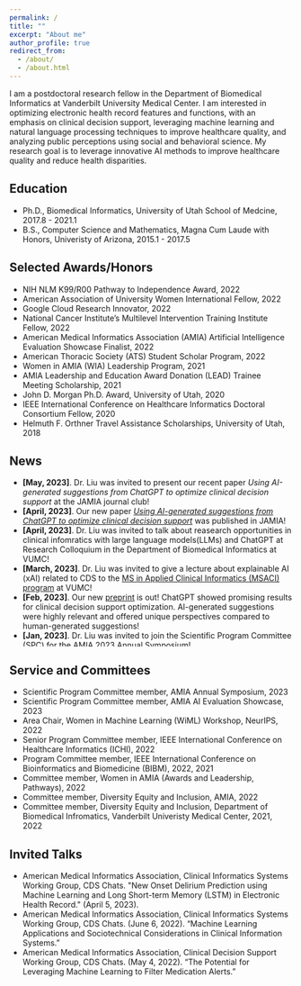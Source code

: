 ```yaml
---
permalink: /
title: ""
excerpt: "About me"
author_profile: true
redirect_from: 
  - /about/
  - /about.html
---
```


I am a postdoctoral research fellow in the Department of Biomedical Informatics at Vanderbilt University Medical Center. I am interested in optimizing electronic health record features and functions, with an emphasis on clinical decision support, leveraging machine learning and natural language processing techniques to improve healthcare quality, and analyzing public perceptions using social and behavioral science. My research goal is to leverage innovative AI methods to improve healthcare quality and reduce health disparities.  


## Education
* Ph.D., Biomedical Informatics, University of Utah School of Medcine, 2017.8 - 2021.1
* B.S., Computer Science and Mathematics, Magna Cum Laude with Honors, Univeristy of Arizona, 2015.1 - 2017.5

## Selected Awards/Honors
* NIH NLM K99/R00 Pathway to Independence Award, 2022
* American Association of University Women International Fellow, 2022
* Google Cloud Research Innovator, 2022
* National Cancer Institute’s Multilevel Intervention Training Institute Fellow, 2022
* American Medical Informatics Association (AMIA) Artificial Intelligence Evaluation Showcase Finalist, 2022
* American Thoracic Society (ATS) Student Scholar Program, 2022
* Women in AMIA (WIA) Leadership Program, 2021
* AMIA Leadership and Education Award Donation (LEAD) Trainee Meeting Scholarship, 2021
* John D. Morgan Ph.D. Award, University of Utah, 2020
* IEEE International Conference on Healthcare Informatics Doctoral Consortium Fellow, 2020
* Helmuth F. Orthner Travel Assistance Scholarships, University of Utah, 2018


## News 

<ul style="width: auto; height: 300px; overflow: auto">
  <li> <b>[May, 2023]</b>. Dr. Liu was invited to present our recent paper <i>Using AI-generated suggestions from ChatGPT to optimize clinical decision support</i> at the JAMIA journal club! </li>
  <li> <b>[April, 2023]</b>. Our new paper <a href="https://academic.oup.com/jamia/advance-article/doi/10.1093/jamia/ocad072/7136722?utm_source=advanceaccess&utm_campaign=jamia&utm_medium=email"><i>Using AI-generated suggestions from ChatGPT to optimize clinical decision support</i></a> was published in JAMIA! </li>
  <li> <b>[April, 2023]</b>. Dr. Liu was invited to talk about reasearch opportunities in clinical infomratics with large language models(LLMs) and ChatGPT at Research Colloquium in the Department of Biomedical Informatics at VUMC!</li>
  <li> <b>[March, 2023]</b>. Dr. Liu was invited to give a lecture about explainable AI (xAI) related to CDS to the <a href="https://medschool.vanderbilt.edu/biomedical-informatics/msaci/">MS in Applied Clinical Informatics (MSACI) program</a> at VUMC!</li>
  <li> <b>[Feb, 2023]</b>. Our new <a href="https://www.medrxiv.org/content/10.1101/2023.02.21.23286254v1">preprint</a> is out! ChatGPT showed promising results for clinical decision support optimization. AI-generated suggestions were highly relevant and offered unique perspectives compared to human-generated suggestions!</li>
  <li> <b>[Jan, 2023]</b>. Dr. Liu was invited to join the Scientific Program Committee (SPC) for the <a href="https://amia.org/education-events/amia-2023-annual-symposium">AMIA 2023 Annual Symposium</a>!</li>
  <li> <b>[Jan, 2023]</b>. Our paper was featured in <a href="https://news.vumc.org/2023/01/23/machine-learning-predicts-delirium/">VUMC Reporter!</a> </li>
  <li> <b>[Jan, 2023]</b>. Dr. Liu was invited to give a talk in the CDSChat (AMIA Clinical Deicison Support Working Group)! </li>
  <li> <b>[December, 2022]</b>. Dr. Liu presented <i>Delirium Prediction using Long Short-Term Memory (LSTM) in the Electronic Health Record</i> at NeurIPS in New Orleans!</li>
  <li> <b>[November, 2022]</b>. Dr. Liu was invited to be a member of the Scientific Program Committee (SPC) for the 2023 AMIA AI Evaluation Showcase.</li> 
  <li> <b>[November, 2022]</b>. Dr. Liu received Travel Funding from WiML @NeurIPS.</li> 
  <li> <b>[November, 2022]</b>. Our paper <i>New Onset Delirium Prediction using Machine Learning and Long Short-term Memory (LSTM) in Electronic Health Record</i> was selected as one of the <a href="http://doctorpenguin.com/selected">top papers of the week</a> by leading researchers in the field.</li> 
  <li> <b>[November, 2022]</b>. Our paper <i>Effectiveness of eHealth Self-management Interventions in Patients With Heart Failure: Systematic Review and Meta-analysis</i> was featured as the scientific article of the month by <a href="https://self-management.eu/blog/scientific-article-of-the-month/">COMPAR-EU</a>.</li>
  <li> <b>[October, 2022]</b>. Our paper <a href="https://academic.oup.com/jamia/advance-article/doi/10.1093/jamia/ocac210/6775898?searchresult=1"><i>New Onset Delirium Prediction using Machine Learning and Long Short-term Memory (LSTM) in Electronic Health Record</i></a> was published in JAMIA.</li>
  <li> <b>[September, 2022]</b>. Our poster <i>Delirium Prediction using Long Short-Term Memory (LSTM) in the Electronic Health Record</i> was accepted in Women in Machine Learning (WiML) Workshop @NeurIPS 2022.</li>
  <li> <b>[August, 2022]</b>. Our poster <i>A Theory-based Evaluation of a Clinical Decision Support System to Predict New Onset of Delirium</i> was accetpted in the Stage III - Health Impact Studies in <a href="https://amia.org/education-events/amia-2022-artificial-intelligence-evaluation-showcase">AMIA 2022 Artificial Intelligence Evaluation Showcase</a>!</li> 
  <li> <b>[August, 2022]</b>. Dr. Liu was invited to be an Area Chair for Women in Machine Learning (WiML) Workshop @NeurIPS 2022. </li> 
  <li> <b>[August, 2022]</b>. Dr. Liu received a NIH NLM K99/R00 Pathway to Independence Award!!! She will continue her research in optimizing clinical decision support alerts using explainable artificial intelligence (XAI). </li> 
  <li> <b>[July, 2022]</b>. Dr. Liu presented in the Center for Precision Medicine at Vanderbilt University! </li> 
  <li> <b>[June, 2022]</b>. Our poster is accepted in <a href="https://amia.org/education-events/amia-2022-annual-symposium">AMIA 2022 Annual Symposium</a>! </li>
  <li> <b>[June, 2022]</b>. Dr. Liu graudated from NCI Multilevel Intervention Training Institute (MLTI)! </li>
   <li> <b>[June, 2022]</b>. Our paper is published in <a href="https://doi.org/10.1093/jamia/ocac089">JAMIA</a>! </li>
   <li> <b>[May, 2022]</b>. Dr. Liu presented in the AMIA Clninical Informatics Conference in Houston, TX! </li>
   <li> <b>[May, 2022]</b>. Dr. Liu successfully completed the Women in AMIA Leadership Program in Midway, UT! </li>
   <li> <b>[May, 2022]</b>. Dr. Liu was invited to give a talk in the <a href="https://amia.org/community/working-groups/clinical-information-systems">AMIA Clinical Informatics Systems Working Group</a>! </li>
  <li> <b>[May, 2022]</b>. Our paper was featured by <a href="https://psnet.ahrq.gov/periodic-issue/periodic-issue-340">Agency for Healthcare Research and Quality (AHRQ)</a>! </li>

</ul>


## Service and Committees
* Scientific Program Committee member, AMIA Annual Symposium, 2023
* Scientific Program Committee member, AMIA AI Evaluation Showcase, 2023
* Area Chair, Women in Machine Learning (WiML) Workshop, NeurIPS, 2022
* Senior Program Committee member, IEEE International Conference on Healthcare Informatics (ICHI), 2022
* Program Committee member, IEEE International Conference on Bioinformatics and Biomedicine (BIBM), 2022, 2021
* Committee member, Women in AMIA (Awards and Leadership, Pathways), 2022
* Committee member, Diversity Equity and Inclusion, AMIA, 2022
* Committee member, Diversity Equity and Inclusion, Department of Biomedical Infromatics, Vanderbilt Univeristy Medical Center, 2021, 2022

## Invited Talks
* American Medical Informatics Association, Clinical Informatics Systems Working Group, CDS Chats. "New Onset Delirium Prediction using Machine Learning and Long Short-term Memory (LSTM) in Electronic Health Record." (April 5, 2023).
* American Medical Informatics Association, Clinical Informatics Systems Working Group, CDS Chats. (June 6, 2022). “Machine Learning Applications and Sociotechnical Considerations in Clinical Information Systems.” 
* American Medical Informatics Association, Clinical Decision Support Working Group, CDS Chats. (May 4, 2022). “The Potential for Leveraging Machine Learning to Filter Medication Alerts.” 


<script type="text/javascript" id="clustrmaps" src="//clustrmaps.com/map_v2.js?d=gkDtTE4gLkPP-0gfMb159XqHXaiOG_8lHVxggmLMedA&cl=ffffff&w=a"></script>

